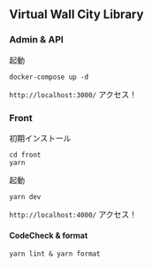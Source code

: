 ## Virtual Wall City Library

### Admin & API
起動
```
docker-compose up -d
```
`http://localhost:3000/` アクセス！

### Front
初期インストール
```
cd front
yarn
```

起動
```
yarn dev
```
`http://localhost:4000/` アクセス！
#### CodeCheck & format
```
yarn lint & yarn format
```
